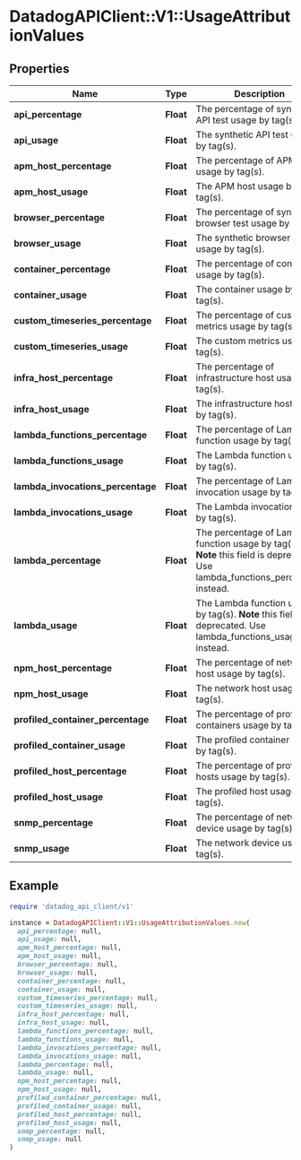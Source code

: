 # DatadogAPIClient::V1::UsageAttributionValues

## Properties

| Name | Type | Description | Notes |
| ---- | ---- | ----------- | ----- |
| **api_percentage** | **Float** | The percentage of synthetic API test usage by tag(s). | [optional] |
| **api_usage** | **Float** | The synthetic API test usage by tag(s). | [optional] |
| **apm_host_percentage** | **Float** | The percentage of APM host usage by tag(s). | [optional] |
| **apm_host_usage** | **Float** | The APM host usage by tag(s). | [optional] |
| **browser_percentage** | **Float** | The percentage of synthetic browser test usage by tag(s). | [optional] |
| **browser_usage** | **Float** | The synthetic browser test usage by tag(s). | [optional] |
| **container_percentage** | **Float** | The percentage of container usage by tag(s). | [optional] |
| **container_usage** | **Float** | The container usage by tag(s). | [optional] |
| **custom_timeseries_percentage** | **Float** | The percentage of custom metrics usage by tag(s). | [optional] |
| **custom_timeseries_usage** | **Float** | The custom metrics usage by tag(s). | [optional] |
| **infra_host_percentage** | **Float** | The percentage of infrastructure host usage by tag(s). | [optional] |
| **infra_host_usage** | **Float** | The infrastructure host usage by tag(s). | [optional] |
| **lambda_functions_percentage** | **Float** | The percentage of Lambda function usage by tag(s). | [optional] |
| **lambda_functions_usage** | **Float** | The Lambda function usage by tag(s). | [optional] |
| **lambda_invocations_percentage** | **Float** | The percentage of Lambda invocation usage by tag(s). | [optional] |
| **lambda_invocations_usage** | **Float** | The Lambda invocation usage by tag(s). | [optional] |
| **lambda_percentage** | **Float** | The percentage of Lambda function usage by tag(s).  **Note** this field is deprecated. Use lambda_functions_percentage instead. | [optional] |
| **lambda_usage** | **Float** | The Lambda function usage by tag(s).  **Note** this field is deprecated. Use lambda_functions_usage instead. | [optional] |
| **npm_host_percentage** | **Float** | The percentage of network host usage by tag(s). | [optional] |
| **npm_host_usage** | **Float** | The network host usage by tag(s). | [optional] |
| **profiled_container_percentage** | **Float** | The percentage of profiled containers usage by tag(s). | [optional] |
| **profiled_container_usage** | **Float** | The profiled container usage by tag(s). | [optional] |
| **profiled_host_percentage** | **Float** | The percentage of profiled hosts usage by tag(s). | [optional] |
| **profiled_host_usage** | **Float** | The profiled host usage by tag(s). | [optional] |
| **snmp_percentage** | **Float** | The percentage of network device usage by tag(s). | [optional] |
| **snmp_usage** | **Float** | The network device usage by tag(s). | [optional] |

## Example

```ruby
require 'datadog_api_client/v1'

instance = DatadogAPIClient::V1::UsageAttributionValues.new(
  api_percentage: null,
  api_usage: null,
  apm_host_percentage: null,
  apm_host_usage: null,
  browser_percentage: null,
  browser_usage: null,
  container_percentage: null,
  container_usage: null,
  custom_timeseries_percentage: null,
  custom_timeseries_usage: null,
  infra_host_percentage: null,
  infra_host_usage: null,
  lambda_functions_percentage: null,
  lambda_functions_usage: null,
  lambda_invocations_percentage: null,
  lambda_invocations_usage: null,
  lambda_percentage: null,
  lambda_usage: null,
  npm_host_percentage: null,
  npm_host_usage: null,
  profiled_container_percentage: null,
  profiled_container_usage: null,
  profiled_host_percentage: null,
  profiled_host_usage: null,
  snmp_percentage: null,
  snmp_usage: null
)
```

